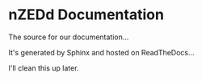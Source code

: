 # nZEDd Documentation

The source for our documentation...

It's generated by Sphinx and hosted on ReadTheDocs...

I'll clean this up later.